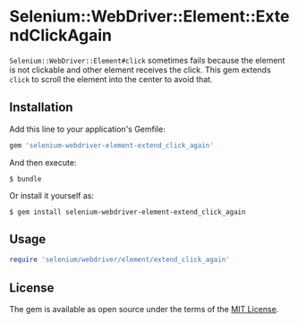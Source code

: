 # Selenium::WebDriver::Element::ExtendClickAgain

 `Selenium::WebDriver::Element#click` sometimes fails because the element is not clickable and other element receives the click. This gem extends `click` to scroll the element into the center to avoid that.

## Installation

Add this line to your application's Gemfile:

```ruby
gem 'selenium-webdriver-element-extend_click_again'
```

And then execute:

    $ bundle

Or install it yourself as:

    $ gem install selenium-webdriver-element-extend_click_again

## Usage

```ruby
require 'selenium/webdriver/element/extend_click_again'
```

## License

The gem is available as open source under the terms of the [MIT License](https://opensource.org/licenses/MIT).

